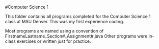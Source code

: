 #Computer Science 1

This folder contains all programs completed for the Computer Science 1 class at MSU Denver.
This was my first experience coding.

Most programs are named using a convention of FirstnameLastname_Section#_Assignment#.java
Other programs were in-class exercises or written just for practice.
